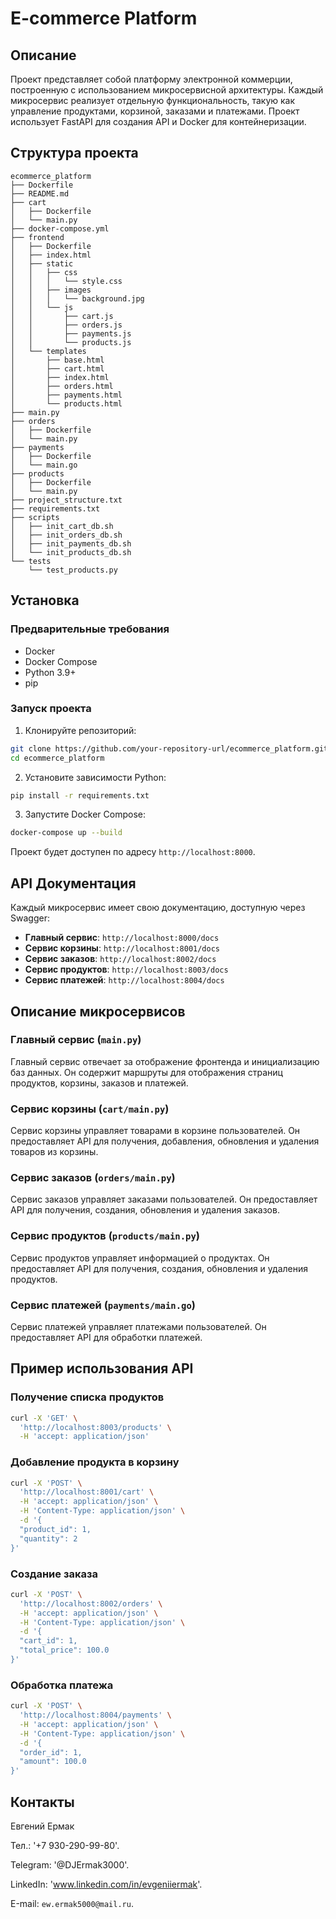 # E-commerce Platform

## Описание

Проект представляет собой платформу электронной коммерции, построенную с использованием микросервисной архитектуры. Каждый микросервис реализует отдельную функциональность, такую как управление продуктами, корзиной, заказами и платежами. Проект использует FastAPI для создания API и Docker для контейнеризации.

## Структура проекта

```plaintext
ecommerce_platform
├── Dockerfile
├── README.md
├── cart
│   ├── Dockerfile
│   └── main.py
├── docker-compose.yml
├── frontend
│   ├── Dockerfile
│   ├── index.html
│   ├── static
│   │   ├── css
│   │   │   └── style.css
│   │   ├── images
│   │   │   └── background.jpg
│   │   └── js
│   │       ├── cart.js
│   │       ├── orders.js
│   │       ├── payments.js
│   │       └── products.js
│   └── templates
│       ├── base.html
│       ├── cart.html
│       ├── index.html
│       ├── orders.html
│       ├── payments.html
│       └── products.html
├── main.py
├── orders
│   ├── Dockerfile
│   └── main.py
├── payments
│   ├── Dockerfile
│   └── main.go
├── products
│   ├── Dockerfile
│   └── main.py
├── project_structure.txt
├── requirements.txt
├── scripts
│   ├── init_cart_db.sh
│   ├── init_orders_db.sh
│   ├── init_payments_db.sh
│   └── init_products_db.sh
└── tests
    └── test_products.py
```

## Установка

### Предварительные требования

- Docker
- Docker Compose
- Python 3.9+
- pip

### Запуск проекта

1. Клонируйте репозиторий:

```bash
git clone https://github.com/your-repository-url/ecommerce_platform.git
cd ecommerce_platform
```

2. Установите зависимости Python:

```bash
pip install -r requirements.txt
```

3. Запустите Docker Compose:

```bash
docker-compose up --build
```

Проект будет доступен по адресу `http://localhost:8000`.

## API Документация

Каждый микросервис имеет свою документацию, доступную через Swagger:

- **Главный сервис**: `http://localhost:8000/docs`
- **Сервис корзины**: `http://localhost:8001/docs`
- **Сервис заказов**: `http://localhost:8002/docs`
- **Сервис продуктов**: `http://localhost:8003/docs`
- **Сервис платежей**: `http://localhost:8004/docs`

## Описание микросервисов

### Главный сервис (`main.py`)

Главный сервис отвечает за отображение фронтенда и инициализацию баз данных. Он содержит маршруты для отображения страниц продуктов, корзины, заказов и платежей.

### Сервис корзины (`cart/main.py`)

Сервис корзины управляет товарами в корзине пользователей. Он предоставляет API для получения, добавления, обновления и удаления товаров из корзины.

### Сервис заказов (`orders/main.py`)

Сервис заказов управляет заказами пользователей. Он предоставляет API для получения, создания, обновления и удаления заказов.

### Сервис продуктов (`products/main.py`)

Сервис продуктов управляет информацией о продуктах. Он предоставляет API для получения, создания, обновления и удаления продуктов.

### Сервис платежей (`payments/main.go`)

Сервис платежей управляет платежами пользователей. Он предоставляет API для обработки платежей.

## Пример использования API

### Получение списка продуктов

```bash
curl -X 'GET' \
  'http://localhost:8003/products' \
  -H 'accept: application/json'
```

### Добавление продукта в корзину

```bash
curl -X 'POST' \
  'http://localhost:8001/cart' \
  -H 'accept: application/json' \
  -H 'Content-Type: application/json' \
  -d '{
  "product_id": 1,
  "quantity": 2
}'
```

### Создание заказа

```bash
curl -X 'POST' \
  'http://localhost:8002/orders' \
  -H 'accept: application/json' \
  -H 'Content-Type: application/json' \
  -d '{
  "cart_id": 1,
  "total_price": 100.0
}'
```

### Обработка платежа

```bash
curl -X 'POST' \
  'http://localhost:8004/payments' \
  -H 'accept: application/json' \
  -H 'Content-Type: application/json' \
  -d '{
  "order_id": 1,
  "amount": 100.0
}'
```

## Контакты

Евгений Ермак

Тел.: '+7 930-290-99-80'.

Telegram: '@DJErmak3000'.

LinkedIn: 'www.linkedin.com/in/evgeniiermak'.

Е-mail: `ew.ermak5000@mail.ru`.
